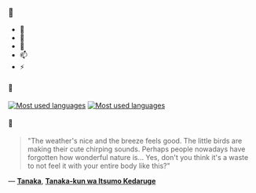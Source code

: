 ### 👋

- 🔭
- 🌱
- 💬
- 📫
- ⚡

#### 🧏

[![Most used languages](https://github-readme-stats-aynah.vercel.app/api/top-langs/?username=aynh&theme=solarized-dark&langs_count=6&layout=compact&hide_title=true)](https://github.com/anuraghazra/github-readme-stats#gh-dark-mode-only)
[![Most used languages](https://github-readme-stats-aynah.vercel.app/api/top-langs/?username=aynh&theme=solarized-light&langs_count=6&layout=compact&hide_title=true)](https://github.com/anuraghazra/github-readme-stats#gh-light-mode-only)

#### 💬

> "The weather's nice and the breeze feels good. The little birds are making their cute chirping sounds. Perhaps people nowadays have forgotten how wonderful nature is... Yes, don't you think it's a waste to not feel it with your entire body like this?"

&mdash; [**Tanaka**](https://myanimelist.net/character.php?q=Tanaka&cat=character), [**Tanaka-kun wa Itsumo Kedaruge**](https://myanimelist.net/search/all?q=Tanaka-kun%20wa%20Itsumo%20Kedaruge&cat=all)
